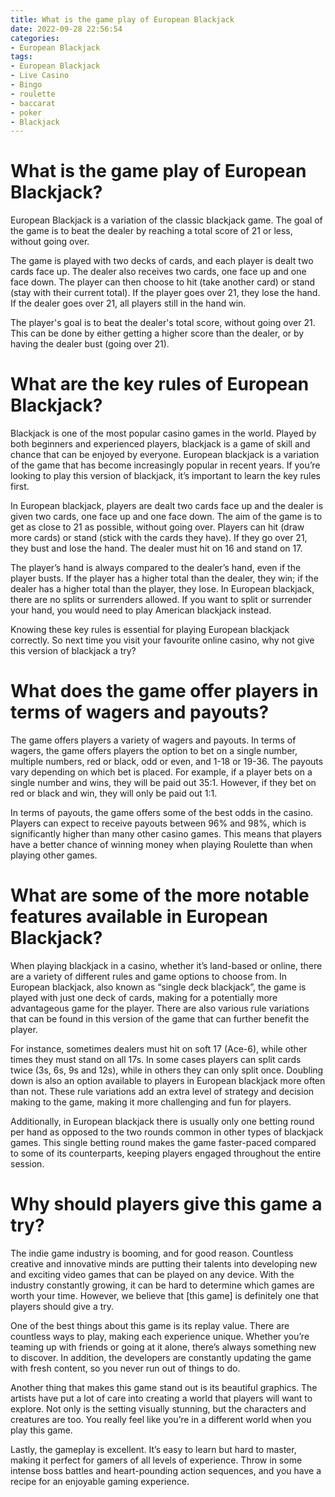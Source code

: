 ```yaml
---
title: What is the game play of European Blackjack 
date: 2022-09-28 22:56:54
categories:
- European Blackjack
tags:
- European Blackjack
- Live Casino
- Bingo
- roulette
- baccarat
- poker
- Blackjack
---
```



#  What is the game play of European Blackjack? 

European Blackjack is a variation of the classic blackjack game. The goal of the game is to beat the dealer by reaching a total score of 21 or less, without going over. 

The game is played with two decks of cards, and each player is dealt two cards face up. The dealer also receives two cards, one face up and one face down. The player can then choose to hit (take another card) or stand (stay with their current total). If the player goes over 21, they lose the hand. If the dealer goes over 21, all players still in the hand win. 

The player's goal is to beat the dealer's total score, without going over 21. This can be done by either getting a higher score than the dealer, or by having the dealer bust (going over 21).

#  What are the key rules of European Blackjack? 

Blackjack is one of the most popular casino games in the world. Played by both beginners and experienced players, blackjack is a game of skill and chance that can be enjoyed by everyone. European blackjack is a variation of the game that has become increasingly popular in recent years. If you’re looking to play this version of blackjack, it’s important to learn the key rules first.

In European blackjack, players are dealt two cards face up and the dealer is given two cards, one face up and one face down. The aim of the game is to get as close to 21 as possible, without going over. Players can hit (draw more cards) or stand (stick with the cards they have). If they go over 21, they bust and lose the hand. The dealer must hit on 16 and stand on 17.

The player’s hand is always compared to the dealer’s hand, even if the player busts. If the player has a higher total than the dealer, they win; if the dealer has a higher total than the player, they lose. In European blackjack, there are no splits or surrenders allowed. If you want to split or surrender your hand, you would need to play American blackjack instead.

Knowing these key rules is essential for playing European blackjack correctly. So next time you visit your favourite online casino, why not give this version of blackjack a try?

#  What does the game offer players in terms of wagers and payouts? 

The game offers players a variety of wagers and payouts. In terms of wagers, the game offers players the option to bet on a single number, multiple numbers, red or black, odd or even, and 1-18 or 19-36. The payouts vary depending on which bet is placed. For example, if a player bets on a single number and wins, they will be paid out 35:1. However, if they bet on red or black and win, they will only be paid out 1:1. 

In terms of payouts, the game offers some of the best odds in the casino. Players can expect to receive payouts between 96% and 98%, which is significantly higher than many other casino games. This means that players have a better chance of winning money when playing Roulette than when playing other games.

#  What are some of the more notable features available in European Blackjack? 

When playing blackjack in a casino, whether it’s land-based or online, there are a variety of different rules and game options to choose from. In European blackjack, also known as “single deck blackjack”, the game is played with just one deck of cards, making for a potentially more advantageous game for the player. There are also various rule variations that can be found in this version of the game that can further benefit the player. 

For instance, sometimes dealers must hit on soft 17 (Ace-6), while other times they must stand on all 17s. In some cases players can split cards twice (3s, 6s, 9s and 12s), while in others they can only split once. Doubling down is also an option available to players in European blackjack more often than not. These rule variations add an extra level of strategy and decision making to the game, making it more challenging and fun for players. 

Additionally, in European blackjack there is usually only one betting round per hand as opposed to the two rounds common in other types of blackjack games. This single betting round makes the game faster-paced compared to some of its counterparts, keeping players engaged throughout the entire session.

#  Why should players give this game a try?

The indie game industry is booming, and for good reason. Countless creative and innovative minds are putting their talents into developing new and exciting video games that can be played on any device. With the industry constantly growing, it can be hard to determine which games are worth your time. However, we believe that [this game] is definitely one that players should give a try.

One of the best things about this game is its replay value. There are countless ways to play, making each experience unique. Whether you’re teaming up with friends or going at it alone, there’s always something new to discover. In addition, the developers are constantly updating the game with fresh content, so you never run out of things to do.

Another thing that makes this game stand out is its beautiful graphics. The artists have put a lot of care into creating a world that players will want to explore. Not only is the setting visually stunning, but the characters and creatures are too. You really feel like you’re in a different world when you play this game.

Lastly, the gameplay is excellent. It’s easy to learn but hard to master, making it perfect for gamers of all levels of experience. Throw in some intense boss battles and heart-pounding action sequences, and you have a recipe for an enjoyable gaming experience.